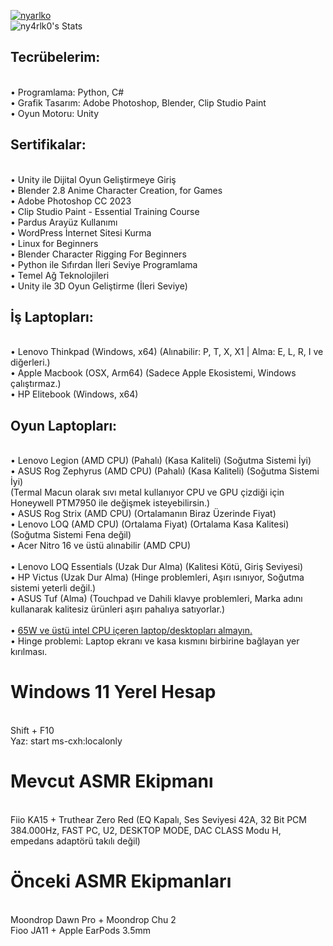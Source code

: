 <!--"Youtube'da arama yaparken before:2017 after:2015 şeklinde arayabilirsin."-->
<!--<a href="https://nyarlko.com/"><img src="https://readme-typing-svg.demolab.com?font=Fira+Code&duration=3000&color=C58719&center=true&vCenter=true&random=false&width=435&lines=nyarlko" alt="nyarlko" /></a>-->
<a href="https://nyarlko.com/"><img src="https://readme-typing-svg.demolab.com?font=Fira+Code&duration=1000&pause=500&color=2FCF00&background=0D1117&multiline=true&random=false&width=700&height=140&separator=%3C&lines=nyarlko%40lenovo%3A~%24+sudo+-i%3Croot%40lenovo~%23+while+true;do+echo+%22!ny4rlk0%22;+sleep+1;+done%3C!ny4rlk0%3C!ny4rlk0%3C!ny4rlk0" alt="nyarlko" /></a>
<br>
![ny4rlk0's Stats](https://github-readme-stats.vercel.app/api?username=ny4rlk0&theme=gruvbox&show_icons=true&hide_border=false&count_private=true)
<br>
<!--![ny4rlk0's Streak](https://github-readme-streak-stats.herokuapp.com/?user=ny4rlk0&theme=gruvbox&hide_border=false)
<br>
-->
## Tecrübelerim:
<!--<br>•	Web Geliştirme: Wordpress, PHP, HTML, CSS, Javascript-->
<br>•	Programlama: Python, C# <!--, Batch, C-->
<br>•	Grafik Tasarım: Adobe Photoshop, Blender, Clip Studio Paint
<br>•	Oyun Motoru: Unity
<!--<br>•	EFI / UEFI Uygulamaları
<br>• Yazılım ve Donanım Üzerinde Tersine Mühendislik 
<br>•	Veritabanı Yönetimi (MySQL)
<br>•	Raspberry PI, Arduino-->
<!--, Digital Ocean, Cloud Flare-->
<!-- gibi teknolojilere hakimiyet-->
<!--<br>•	Sosyal Medya Yönetimi ve Otomasyonu-->
## Sertifikalar:
<br>•	Unity ile Dijital Oyun Geliştirmeye Giriş
<br>•	Blender 2.8 Anime Character Creation, for Games
<br>•	Adobe Photoshop CC 2023
<br>•	Clip Studio Paint - Essential Training Course
<br>•	Pardus Arayüz Kullanımı
<br>•	WordPress İnternet Sitesi Kurma
<br>•	Linux for Beginners
<br>•	Blender Character Rigging For Beginners
<br>•	Python ile Sıfırdan İleri Seviye Programlama
<br>•	Temel Ağ Teknolojileri
<br>•	Unity ile 3D Oyun Geliştirme (İleri Seviye)
<br>
## İş Laptopları:
<br>• Lenovo Thinkpad (Windows, x64) (Alınabilir: P, T, X, X1 | Alma: E, L, R, I ve diğerleri.)
<br>•	Apple Macbook (OSX, Arm64) (Sadece Apple Ekosistemi, Windows çalıştırmaz.)
<br>•	HP Elitebook (Windows, x64)
<br>
## Oyun Laptopları:
<br>• Lenovo Legion (AMD CPU) (Pahalı) (Kasa Kaliteli) (Soğutma Sistemi İyi)
<br>•	ASUS Rog Zephyrus (AMD CPU) (Pahalı) (Kasa Kaliteli) (Soğutma Sistemi İyi) <br>(Termal Macun olarak sıvı metal kullanıyor CPU ve GPU çizdiği için Honeywell PTM7950 ile değişmek isteyebilirsin.)
<br>•	ASUS Rog Strix (AMD CPU) (Ortalamanın Biraz Üzerinde Fiyat)
<br>•	Lenovo LOQ (AMD CPU) (Ortalama Fiyat) (Ortalama Kasa Kalitesi) (Soğutma Sistemi Fena değil)
<br>•	Acer Nitro 16 ve üstü alınabilir (AMD CPU)
<br>
<br>•	Lenovo LOQ Essentials (Uzak Dur Alma) (Kalitesi Kötü, Giriş Seviyesi)
<br>•	HP Victus (Uzak Dur Alma) (Hinge problemleri, Aşırı ısınıyor, Soğutma sistemi yeterli değil.)
<br>•	ASUS Tuf (Alma) (Touchpad ve Dahili klavye problemleri, Marka adını kullanarak kalitesiz ürünleri aşırı pahalıya satıyorlar.)
<br>
<br>• [65W ve üstü intel CPU içeren laptop/desktopları almayın.](https://www.reddit.com/r/GamingLaptops/comments/1eidjde/mods_please_pin_this_intel_cpu_issue/)
<br>•	Hinge problemi: Laptop ekranı ve kasa kısmını birbirine bağlayan yer kırılması.
<br>
# Windows 11 Yerel Hesap 
<br>Shift + F10
<br>Yaz: start ms-cxh:localonly
# Mevcut ASMR Ekipmanı
<br> Fiio KA15 + Truthear Zero Red (EQ Kapalı, Ses Seviyesi 42A, 32 Bit PCM 384.000Hz, FAST PC, U2, DESKTOP MODE, DAC CLASS Modu H, empedans adaptörü takılı değil)
# Önceki ASMR Ekipmanları
<br> Moondrop Dawn Pro + Moondrop Chu 2
<br> Fioo JA11 + Apple EarPods 3.5mm
<!--
## WordPress ile Hazırladığım Web Sitelerinden Örnekler:
<br>1.	Haber Dergisi Teknoloji Konulu Site: [Bilgi Dergisi](http://bilgidergisi.infinityfreeapp.com/)
<br>•	Haber dergisi formatında hazırlanan teknoloji konulu bir website tasarımı gerçekleştirdim.
<br>•	Site içeriği ve düzenlemelerini yöneterek güncel haberlerin paylaşılmasını sağladım.
<br>
<br>2.	Halı Yıkama Mağazası İçin Web Sitesi: [BiciBici Halı Yıkama](http://bicibici-haliyikama.epizy.com/)
<br>•	Halı yıkama mağazası için özel olarak tasarlanmış bir web sitesi oluşturdum.
<br>•	Mağaza hizmetleri, iletişim bilgileri ve diğer detaylarını içeren kullanıcı dostu bir web sitesi geliştirdim.
<br>
## Diğer Web Sitelerinden Örnekler:
<br>3.	Anime Temalı Web Sitesi: [nyarlko.com](http://nyarlko.com/)
<br>•	Yer gösterici olarak özel olarak tasarlanmış bir web sitesi oluşturdum.
<br>
-->
<!--## Güncel Zaman Diliminde Ne Yapıyorum?
<br>• Satışa sunmak için UEFI uygulaması yazıyorum...-->
<!--
### 1.	Android Toolbox - [Android Cihazları için Python Araç Seti](https://github.com/ny4rlk0/Android-Toolbox-ADB) Şahsi Proje, Ocak 2023 - Şu Anda
<br>•	Python kullanarak Android cihazları için bir araç seti geliştirdim.
<br>•	ADB komutlarını otomatikleştiren ve Android cihazları üzerinde çeşitli işlemleri gerçekleştiren bir araç seti tasarladım.
<br>
### 2.	FixMyWindows - [Windows İşletim Sisteminin Genel Sorun Giderici](https://github.com/ny4rlk0/FixMyWindows) Şahsi Proje, Temmuz 2022 - Aralık 2022
<br>•	Python dili ile Windows işletim sistemi için sorun giderici bir program yazdım.
<br>•	Otomatik olarak çeşitli Windows sorunlarını tespit eden ve düzelten bir program geliştirdim.
<br>
### 3.	Remote Access Tool - [Telegram Üzerinden Uzaktan Erişim Aracı](https://github.com/ny4rlk0/Remote-Access-Tool-Telegram) Şahsi Proje, Mayıs 2022 - Eylül 2022
<br>•	Python dili ile Telegram üzerinden bilgisayarı uzaktan izleyen ve kontrol eden bir yazılım geliştirdim.
<br>•	Kullanıcıların belirli komutlar ile bilgisayarlarını uzaktan kontrol edebilmesini sağlayan bir araç tasarladım.
<br>
### 4.	Nyarlko - [Türkçe Sohbet Robotu](https://github.com/ny4rlk0/nyarlko-turkce-chatbot) Şahsi Proje, Mart 2022 - Ağustos 2022
<br>•	Python üzerinde NLTK ve NumPy kütüphanelerini kullanarak Türkçe bir sohbet robotu geliştirdim.
<br>•	Doğal dil işleme algoritmalarını kullanarak Türkçe dilindeki çeşitli soruları yanıtlayabilen bir chatbot oluşturdum.
<br>
### 5.	Instagram Post Automation - [Toplu Resim Yükleme](https://github.com/ny4rlk0/Instagram-Post-Automation) Şahsi Proje, Ocak 2022 - Temmuz 2022
<br>•	Python dili ile Instagram kullanıcı adı ve şifresi girildikten sonra bir klasördeki resim dosyalarını Instagram hesabına toplu olarak yükleyen bir yazılım geliştirdim.
<br>•	Instagram postlarının otomatik olarak yayınlanmasını sağlayarak kullanıcılara zaman kazandıran bir araç tasarladım.
<br>
### 6.	SophosUninstaller - [Sophos Antivirüs Yazılımı Kaldırıcı Batch Skripti](https://github.com/ny4rlk0/SophosUninstaller) Şahsi Proje, Haziran 2021 - Aralık 2021
<br>•	Havaalanı ve kamu kuruluşları tarzı yüksek güvenlikli yerlerde kullanılan Sophos Antivirüs yazılımını kaldıran bir Windows batch skripti yazdım.
<br>•	Sophos Antivirüs programını tamamen ve iz bırakmadan kaldıran bir araç tasarladım.
<br>
### 7.	Werewolf Chat Bot - [Telegram Üzerinden Oynanan Oyuna Yardımcı Bot](https://github.com/ny4rlk0/Werewolf-Chat-Bot) Şahsi Proje, Şubat 2021 - Haziran 2021
<br>•	Python diliyle Telegram üzerinden oynanan Werewolf oyununa yardımcı chat komutlarıyla çalışan bir bot yazdım.
<br>•	Rollerinizi belirli komutlarla tanımlayarak oyun içinde kolayca rollerinizi görüntüleyebileceğiniz bir bot geliştirdim.
<br>
### 8.	LeagueOfLegendsValorantClientDownloader - [C# ile Oyun İndirme Programı](https://github.com/ny4rlk0/LeagueOfLegendsValorantClientDownloader) Şahsi Proje, Ekim 2020 - Ocak 2021
<br>•	C# üzerinde Valorant ve League of Legends oyunlarını istediğiniz bölgeden indirme olanağı sağlayan bir program geliştirdim.
<br>•	Kullanıcıların istedikleri oyun istemcisini seçerek hızlı ve güvenli bir şekilde indirmelerini sağlayan bir araç tasarladım.
<br>
### 9.	BlenderDumpster - [3D Tasarım Projesi](https://github.com/ny4rlk0/BlenderDumpster) Şahsi Proje, Temmuz 2020 - Aralık 2020
<br>
### 10.	Nyarlko Network Backup & Restore - [Ağ Üzerinde Yedekleme ve Geri Yükleme Programı](https://github.com/ny4rlk0/Nyarlko-Network-Backup-Restore) Şahsi Proje, Mayıs 2020 - Eylül 2020
<br>•	Python dilini ve Windows SMB dosya paylaşımını kullanarak ağ üzerindeki bir konuma bir klasörü tarih ve saat atarak yedekleyen, daha <br>sonra ihtiyaç olduğunda seçilen tarihli yedeği bilgisayara geri yükleyen bir program yazdım.
<br>•	Ağ ortamında dosya yedekleme ve geri yükleme işlemlerini otomatikleştiren bir araç geliştirdim.
<br>
### 11.	FileServer - [Dosya Sunucusu Yazılımı](https://github.com/ny4rlk0/FileServer_DosyaSunucusu) Şahsi Proje, Mart 2020 - Ağustos 2020
<br>•	Python Flask ve HTTP kullanarak statik bir sayfa ile yerel bir sunucu oluşturup bir klasörün içerindeki dosya ve klasörleri ağdaki <br>diğer bilgisayarlardan indirmeye ve programın çalıştığı bilgisayara yüklemeye yarayan bir yazılım yazdım.
<br>•	Dosya paylaşımını kolaylaştıran ve kullanıcıların ağ üzerindeki dosyalara web tarayıcılarından erişimini sağlayan bir dosya sunucusu <br>programı oluşturdum.
<br>
### 12.	Telegram Superloto Tahmin Oyunu - [Python ile Oyun Yazılımı](https://github.com/ny4rlk0/Telegram-Superloto-Tahmin-Oyunu) Şahsi Proje, Aralık 2019 - Temmuz 2020
<br>•	Python kullanarak Telegram üzerinden oynayabileceğiniz bir süper loto tahmin oyunu yazdım.
<br>•	Kullanıcıların süper loto tahminleri yaparak eğlenceli bir oyun deneyimi yaşamalarını sağlayan bir Telegram botu tasarladım.
<br>
### 13.	Telegram Sihirli 8 Top Tahmin Oyunu - [Python ile Oyun Yazılımı](https://github.com/ny4rlk0/Telegram-Sihirli-8-Top-Tahmin-Oyunu) Şahsi Proje, Ağustos 2019 - Şubat 2020
<br>•	Python kullanarak Telegram üzerinden oynanabilen bir sihirli 8 top tahmin oyunu yazdım.
<br>•	Kullanıcıların sihirli 8 topa tahminlerde bulunarak keyifli vakit geçirmesini sağlayan bir Telegram botu geliştirdim.
<br>
### 14.	Telegram User Add Bot - [Python ile Telegram Gruplararına Kullanıcı Ekleme Botu](https://github.com/ny4rlk0/Telegram-User-Add-Bot-Python) Şahsi Proje, Mart 2019 - Temmuz 2019
<br>•	Python dili ve telethon kütüphanesi ile bir gruptaki kullanıcıları diğer gruba eklemeye yarayan bir yazılım yazdım.
<br>•	Kullanıcıların gruplara otomatik olarak eklenmelerini sağlayan ve grup yönetimini kolaylaştıran bir Telegram botu tasarladım.
<br>
### 15. [BossBotnet](https://github.com/neptune1881/BossBotnet) Varolan Botnetlerden Birini Tespit ve Farkındalık Oluşturma Girişimi Şahsi Proje, Şubat 2023 - Nisan 2023
<br>• Tersine mühendislik yöntemleriyle kaynak koduna kadar inerek ne yaptığını çözümlüyorum.
<br>
### 16. [Blender Modelleme](https://github.com/ny4rlk0/BlenderDumpster) Blender Programında Modellediğim Eşyalar ve CSP Programında Çizdiğim Dijital Çizimler Şahsi Proje, Ağustos 2023 - Eylül 2023
<br>• Blender yazılımıyla eşya veya nesnelerin modellemelerini yapıyorum.
<br>• Clip Studio Paint yazılımıyla dijital çizim çiziyorum.
<br>
### 17. [WindowsİmajAracı](https://github.com/ny4rlk0/WindowsImageTool) Windows ve PE İmajlarını Düzenleme Yazılımı Şahsi Proje, Ağustos 2023 - Ekim 2023
<br>• Windows İmajlarını düzenleme, dosya ekleme, dil değiştirme vb.
<!-- - 🖼 I can draw: <a href="https://www.deviantart.com/ny4rlk0/gallery">Deviant Art</a>
- 📜 I wrote few stories, although they all written in Turkish: <a href="https://www.wattpad.com/user/nyarlk0">Wattpad</a>
- 🎮 I released some games on Google Play too long ago: <a href="https://play.google.com/store/apps/developer?id=nyarlko">Google Play</a>
- ☎ You can reach me: **redacted**:   *<a href="https://www.google.com">* for privacy*</a>*
- ⚡ I’m currently learning Character Design to make a game (Anime) for Quest 2. (Alpha Stage, Public Beta ETA is: Unknown for now! Licensing issues etc.) 
- 💬 I did little bit development for Bot with Telegram API (Crypto currency / advertising bot etc. But i wasn't interested in it too much.)
- 🖥 I also have a website <a href="https://nyarlko.com/">nyarlko.com</a> About: Anime
- 🛡 Designed some open source game assets: <a href="https://opengameart.org/users/nyarlko">Open Game Art</a>
- 🛡 Youtube: <a href="https://www.youtube.com/@HaruRinC3">HaruRinC3</a>
- 🌐 I can Speak/Write English / Turkish
- 💼 Currently: Unemployed/University
 <a href="https://patreon.com/nyarlko">Donations</a> are always appreciated.--->
<!--
**ny4rlk0/ny4rlk0** is a ✨ _special_ ✨ repository because its `README.md` (this file) appears on your GitHub profile.
<!--
Here are some ideas to get you started: -->
<!--
- 🔭 I’m currently working on ...
- 🌱 I’m currently learning ...
- 👯 I’m looking to collaborate on ...
- 🤔 I’m looking for help with ...
- 💬 Ask me about ...
- 📫 How to reach me: ...
- 😄 Pronouns: ...
- ⚡ Fun fact: ...
-->
